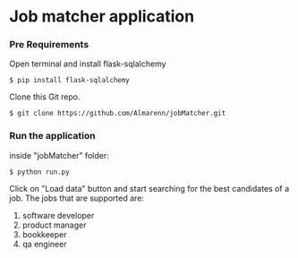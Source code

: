 # Job matcher application

### Pre Requirements

Open terminal and install flask-sqlalchemy
```
$ pip install flask-sqlalchemy
```

Clone this Git repo.
```
$ git clone https://github.com/Almarenn/jobMatcher.git
```


### Run the application
inside "jobMatcher" folder:
```
$ python run.py 
```

Click on "Load data" button and start searching for the best candidates of a job.
The jobs that are supported are:
1. software developer
2. product manager
3. bookkeeper
4. qa engineer



